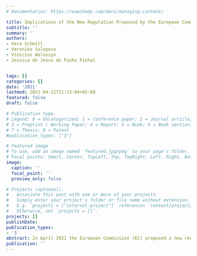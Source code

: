 ```yaml
---
# Documentation: https://wowchemy.com/docs/managing-content/

title: Implications of the New Regulation Proposed by the European Commission on Automatic Content Moderation
subtitle: ''
summary: ''
authors:
- Vera Schmitt
- Veronika Solopova
- Vinicius Woloszyn
- Jessica de Jesus de Pinho Pinhal


tags: []
categories: []
date: '2021'
lastmod: 2021-04-22T21:13:04+02:00
featured: false
draft: false

# Publication type.
# Legend: 0 = Uncategorized; 1 = Conference paper; 2 = Journal article;
# 3 = Preprint / Working Paper; 4 = Report; 5 = Book; 6 = Book section;
# 7 = Thesis; 8 = Patent
#publication_types: ["3"]

# Featured image
# To use, add an image named `featured.jpg/png` to your page's folder.
# Focal points: Smart, Center, TopLeft, Top, TopRight, Left, Right, BottomLeft, Bottom, BottomRight.
image:
  caption: ''
  focal_point: ''
  preview_only: false

# Projects (optional).
#   Associate this post with one or more of your projects.
#   Simply enter your project's folder or file name without extension.
#   E.g. `projects = ["internal-project"]` references `content/project/deep-learning/index.md`.
#   Otherwise, set `projects = []`.
projects: []
publishDate: 
publication_types:
- '3'
abstract: In April 2021 the European Commission (EC) proposed a new regulation to establish a regulatory structure for the risk assessment of Artificial Intelligence (AI) systems and applications. The intended goal of initiating a harmonised legal framework for the European Union (EU) poses new challenges in developing countermeasures for hate speech and fake news detection. This analysis investigates the implications of the proposed regulations on different automatic content moderation approaches such as flagging, blocking and filtering. The fuzzy nature of the risk categories causes major challenges for the risk categorisation task and leaves room for future improvements of the proposed regulations. 
publication: ''
---
```

